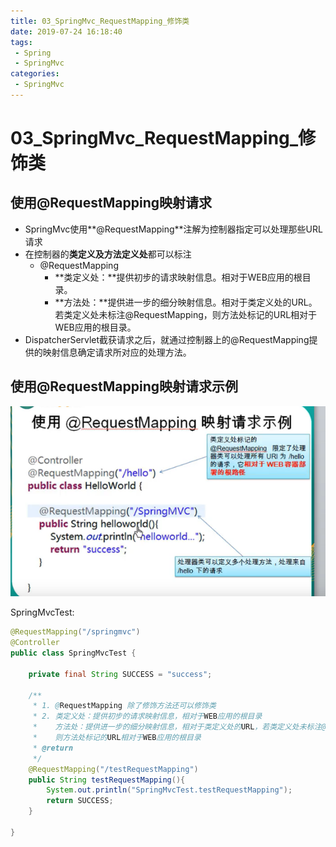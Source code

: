 ```yaml
---
title: 03_SpringMvc_RequestMapping_修饰类
date: 2019-07-24 16:18:40
tags: 
 - Spring
 - SpringMvc
categories:
 - SpringMvc
---
```


# 03_SpringMvc_RequestMapping_修饰类

## 使用@RequestMapping映射请求

- SpringMvc使用**@RequestMapping**注解为控制器指定可以处理那些URL请求
- 在控制器的**类定义及方法定义处**都可以标注
  - @RequestMapping
    - **类定义处：**提供初步的请求映射信息。相对于WEB应用的根目录。
    - **方法处：**提供进一步的细分映射信息。相对于类定义处的URL。若类定义处未标注@RequestMapping，则方法处标记的URL相对于WEB应用的根目录。
- DispatcherServlet截获请求之后，就通过控制器上的@RequestMapping提供的映射信息确定请求所对应的处理方法。



## 使用@RequestMapping映射请求示例

![使用@RequestMapping映射请求示例](https://raw.githubusercontent.com/tomxwd/ImageHosting/master/blog/SpringMvc/03%E4%BD%BF%E7%94%A8%40RequestMapping%E6%98%A0%E5%B0%84%E8%AF%B7%E6%B1%82%E7%A4%BA%E4%BE%8B.png)

SpringMvcTest:

```java
@RequestMapping("/springmvc")
@Controller
public class SpringMvcTest {

    private final String SUCCESS = "success";

    /**
     * 1. @RequestMapping 除了修饰方法还可以修饰类
     * 2. 类定义处：提供初步的请求映射信息，相对于WEB应用的根目录
     *    方法处：提供进一步的细分映射信息，相对于类定义处的URL，若类定义处未标注@RequestMapping
     *    则方法处标记的URL相对于WEB应用的根目录
     * @return
     */
    @RequestMapping("/testRequestMapping")
    public String testRequestMapping(){
        System.out.println("SpringMvcTest.testRequestMapping");
        return SUCCESS;
    }

}
```

